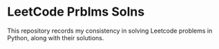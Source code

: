 # LeetCode Prblms Solns

This repository records my consistency in solving Leetcode problems in Python, along with their solutions.
